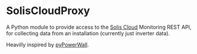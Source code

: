 SolisCloudProxy
===============

A Python module to provide access to the [Solis Cloud](https://www.soliscloud.com) Monitoring REST API, for collecting data from an installation (currently just inverter data).

Heavilly inspired by [pyPowerWall](https://github.com/jasonacox/pypowerwall).
